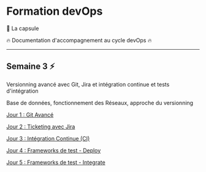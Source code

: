# Formation devOps

:pill: La capsule

:fire:  Documentation d'accompagnement au cycle devOps :fire:

---

## Semaine 3 :zap:

Versionning avancé avec Git, Jira et intégration continue et tests d'intégration 

Base de données, fonctionnement des Réseaux, approche du versionning 

[Jour 1 : Git Avancé](jour1/)

[Jour 2 : Ticketing avec Jira](jour2/)

[Jour 3 : Intégration Continue (CI)](jour3/)

[Jour 4 : Frameworks de test - Deploy](jour4/)

[Jour 5 : Frameworks de test - Integrate](jour5/)
